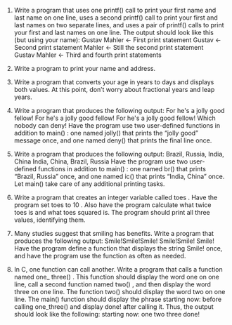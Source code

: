 1. Write a program that uses one printf() call to print your first name and last name on one line, uses a second printf() call to print your first and last names on two separate lines, and uses a pair of printf() calls to print your first and last names on one line.
The output should look like this (but using your name):
Gustav Mahler <- First print statement
Gustav <- Second print statement
Mahler <- Still the second print statement
Gustav Mahler <- Third and fourth print statements

2. Write a program to print your name and address.

3. Write a program that converts your age in years to days and displays both values. At this
point, don’t worry about fractional years and leap years.

4. Write a program that produces the following output:
For he's a jolly good fellow!
For he's a jolly good fellow!
For he's a jolly good fellow!
Which nobody can deny!
Have the program use two user-defined functions in addition to main() : one named
jolly() that prints the “jolly good” message once, and one named deny() that prints
the final line once.

5. Write a program that produces the following output:
Brazil, Russia, India, China
India, China,
Brazil, Russia
Have the program use two user-defined functions in addition to main() : one named
br() that prints “Brazil, Russia” once, and one named ic() that prints “India, China”
once. Let main() take care of any additional printing tasks.

6. Write a program that creates an integer variable called toes . Have the program set toes
to 10 . Also have the program calculate what twice toes is and what toes squared is. The
program should print all three values, identifying them.

7. Many studies suggest that smiling has benefits. Write a program that produces the
following output:
Smile!Smile!Smile!
Smile!Smile!
Smile!
Have the program define a function that displays the string Smile! once, and have the
program use the function as often as needed.

8. In C, one function can call another. Write a program that calls a function named one_
three() . This function should display the word one on one line, call a second function
named two() , and then display the word three on one line. The function two() should
display the word two on one line. The main() function should display the phrase
starting now: before calling one_three() and display done! after calling it. Thus, the
output should look like the following:
starting now:
one
two
three
done!
